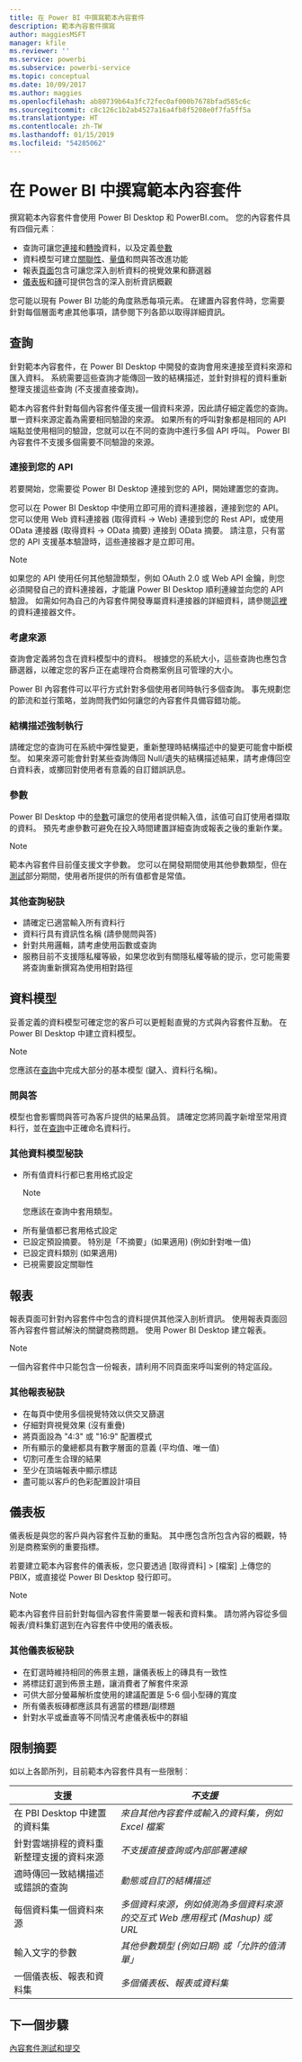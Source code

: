 ```yaml
---
title: 在 Power BI 中撰寫範本內容套件
description: 範本內容套件撰寫
author: maggiesMSFT
manager: kfile
ms.reviewer: ''
ms.service: powerbi
ms.subservice: powerbi-service
ms.topic: conceptual
ms.date: 10/09/2017
ms.author: maggies
ms.openlocfilehash: ab80739b64a3fc72fec0af000b7678bfad585c6c
ms.sourcegitcommit: c8c126c1b2ab4527a16a4fb8f5208e0f7fa5ff5a
ms.translationtype: HT
ms.contentlocale: zh-TW
ms.lasthandoff: 01/15/2019
ms.locfileid: "54285062"
---
```

# <a name="author-template-content-packs-in-power-bi"></a>在 Power BI 中撰寫範本內容套件
撰寫範本內容套件會使用 Power BI Desktop 和 PowerBI.com。 您的內容套件具有四個元素︰

* 查詢可讓您[連接](desktop-connect-to-data.md)和[轉換](desktop-query-overview.md)資料，以及定義[參數](https://powerbi.microsoft.com/blog/deep-dive-into-query-parameters-and-power-bi-templates/)  
* 資料模型可建立[關聯性](desktop-create-and-manage-relationships.md)、[量值](desktop-measures.md)和問與答改進功能  
* 報表[頁面](desktop-report-view.md)包含可讓您深入剖析資料的視覺效果和篩選器  
* [儀表板](consumer/end-user-dashboards.md)和[磚](service-dashboard-create.md)可提供包含的深入剖析資訊概觀  

您可能以現有 Power BI 功能的角度熟悉每項元素。 在建置內容套件時，您需要針對每個層面考慮其他事項，請參閱下列各節以取得詳細資訊。

<a name="queries"></a>

## <a name="queries"></a>查詢
針對範本內容套件，在 Power BI Desktop 中開發的查詢會用來連接至資料來源和匯入資料。 系統需要這些查詢才能傳回一致的結構描述，並針對排程的資料重新整理支援這些查詢 (不支援直接查詢)。

範本內容套件針對每個內容套件僅支援一個資料來源，因此請仔細定義您的查詢。 單一資料來源定義為需要相同驗證的來源。 如果所有的呼叫對象都是相同的 API 端點並使用相同的驗證，您就可以在不同的查詢中進行多個 API 呼叫。 Power BI 內容套件不支援多個需要不同驗證的來源。

### <a name="connect-to-your-api"></a>連接到您的 API
若要開始，您需要從 Power BI Desktop 連接到您的 API，開始建置您的查詢。

您可以在 Power BI Desktop 中使用立即可用的資料連接器，連接到您的 API。 您可以使用 Web 資料連接器 (取得資料 -> Web) 連接到您的 Rest API，或使用 OData 連接器 (取得資料 -> OData 摘要) 連接到 OData 摘要。 請注意，只有當您的 API 支援基本驗證時，這些連接器才是立即可用。

> [!NOTE]
> 如果您的 API 使用任何其他驗證類型，例如 OAuth 2.0 或 Web API 金鑰，則您必須開發自己的資料連接器，才能讓 Power BI Desktop 順利連線並向您的 API 驗證。 如需如何為自己的內容套件開發專屬資料連接器的詳細資料，請參閱[這裡](https://aka.ms/DataConnectors)的資料連接器文件。 
>
>

### <a name="consider-the-source"></a>考慮來源
查詢會定義將包含在資料模型中的資料。 根據您的系統大小，這些查詢也應包含篩選器，以確定您的客戶正在處理符合商務案例且可管理的大小。

Power BI 內容套件可以平行方式針對多個使用者同時執行多個查詢。  事先規劃您的節流和並行策略，並詢問我們如何讓您的內容套件具備容錯功能。

### <a name="schema-enforcement"></a>結構描述強制執行
請確定您的查詢可在系統中彈性變更，重新整理時結構描述中的變更可能會中斷模型。 如果來源可能會針對某些查詢傳回 Null/遺失的結構描述結果，請考慮傳回空白資料表，或擲回對使用者有意義的自訂錯誤訊息。

### <a name="parameters"></a>參數
Power BI Desktop 中的[參數](https://powerbi.microsoft.com/blog/deep-dive-into-query-parameters-and-power-bi-templates/)可讓您的使用者提供輸入值，該值可自訂使用者擷取的資料。 預先考慮參數可避免在投入時間建置詳細查詢或報表之後的重新作業。

> [!NOTE]
> 範本內容套件目前僅支援文字參數。 您可以在開發期間使用其他參數類型，但在[測試](template-content-pack-testing.md#templates)部分期間，使用者所提供的所有值都會是常值。
>
>

### <a name="additional-query-tips"></a>其他查詢秘訣

* 請確定已適當輸入所有資料行
* 資料行具有資訊性名稱 (請參閱問與答)  
* 針對共用邏輯，請考慮使用函數或查詢  
* 服務目前不支援隱私權等級，如果您收到有關隱私權等級的提示，您可能需要將查詢重新撰寫為使用相對路徑  

## <a name="data-model"></a>資料模型

妥善定義的資料模型可確定您的客戶可以更輕鬆直覺的方式與內容套件互動。 在 Power BI Desktop 中建立資料模型。

> [!NOTE]
> 您應該在[查詢](#queries)中完成大部分的基本模型 (鍵入、資料行名稱)。
>
>

### <a name="qa"></a>問與答
模型也會影響問與答可為客戶提供的結果品質。 請確定您將同義字新增至常用資料行，並在[查詢](#queries)中正確命名資料行。

### <a name="additional-data-model-tips"></a>其他資料模型秘訣
* 所有值資料行都已套用格式設定
    >[!NOTE]
    >您應該在查詢中套用類型。  
* 所有量值都已套用格式設定  
* 已設定預設摘要。 特別是「不摘要」(如果適用) (例如針對唯一值)  
* 已設定資料類別 (如果適用)  
* 已視需要設定關聯性  

## <a name="reports"></a>報表
報表頁面可針對內容套件中包含的資料提供其他深入剖析資訊。 使用報表頁面回答內容套件嘗試解決的關鍵商務問題。 使用 Power BI Desktop 建立報表。

> [!NOTE]
> 一個內容套件中只能包含一份報表，請利用不同頁面來呼叫案例的特定區段。
>
>

### <a name="additional-report-tips"></a>其他報表秘訣
* 在每頁中使用多個視覺特效以供交叉篩選  
* 仔細對齊視覺效果 (沒有重疊)  
* 將頁面設為 "4:3" 或 "16:9" 配置模式  
* 所有顯示的彙總都具有數字層面的意義 (平均值、唯一值)  
* 切割可產生合理的結果  
* 至少在頂端報表中顯示標誌  
* 盡可能以客戶的色彩配置設計項目  

<a name="dashboard"></a>

## <a name="dashboard"></a>儀表板
儀表板是與您的客戶與內容套件互動的重點。 其中應包含所包含內容的概觀，特別是商務案例的重要指標。

若要建立範本內容套件的儀表板，您只要透過 [取得資料] > [檔案] 上傳您的 PBIX，或直接從 Power BI Desktop 發行即可。

> [!NOTE]
> 範本內容套件目前針對每個內容套件需要單一報表和資料集。 請勿將內容從多個報表/資料集釘選到在內容套件中使用的儀表板。
>
>

### <a name="additional-dashboard-tips"></a>其他儀表板秘訣
* 在釘選時維持相同的佈景主題，讓儀表板上的磚具有一致性  
* 將標誌釘選到佈景主題，讓消費者了解套件來源  
* 可供大部分螢幕解析度使用的建議配置是 5-6 個小型磚的寬度  
* 所有儀表板磚都應該具有適當的標題/副標題  
* 針對水平或垂直等不同情況考慮儀表板中的群組  

<a name="restrictions"></a>

## <a name="summary-of-restrictions"></a>限制摘要
如以上各節所列，目前範本內容套件具有一些限制︰  

| 支援 | *不支援* |
| --- | --- |
| 在 PBI Desktop 中建置的資料集 |*來自其他內容套件或輸入的資料集，例如 Excel 檔案* |
| 針對雲端排程的資料重新整理支援的資料來源 |*不支援直接查詢或內部部署連線* |
| 適時傳回一致結構描述或錯誤的查詢 |*動態或自訂的結構描述* |
| 每個資料集一個資料來源 |*多個資料來源，例如偵測為多個資料來源的交互式 Web 應用程式 (Mashup) 或 URL* |
| 輸入文字的參數 |*其他參數類型 (例如日期) 或「允許的值清單」* |
| 一個儀表板、報表和資料集 |*多個儀表板、報表或資料集* |

## <a name="next-step"></a>下一個步驟
[內容套件測試和提交](template-content-pack-testing.md)